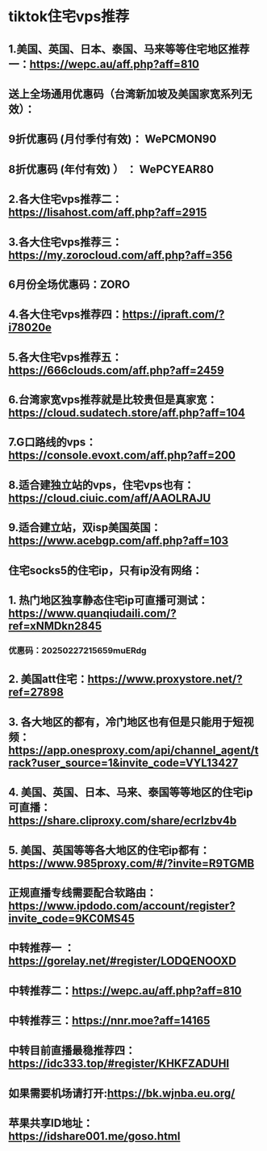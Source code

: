 # tiktok住宅vps推荐
##
## 1.美国、英国、日本、泰国、马来等等住宅地区推荐一：https://wepc.au/aff.php?aff=810
##  送上全场通用优惠码（台湾新加坡及美国家宽系列无效）：
##         9折优惠码 (月付季付有效)： WePCMON90
##         8折优惠码 (年付有效) ）  ： WePCYEAR80 
##
## 2.各大住宅vps推荐二：https://lisahost.com/aff.php?aff=2915
##
## 3.各大住宅vps推荐三：https://my.zorocloud.com/aff.php?aff=356
##       6月份全场优惠码：ZORO
##
## 4.各大住宅vps推荐四：https://ipraft.com/?i78020e
##
## 5.各大住宅vps推荐五：https://666clouds.com/aff.php?aff=2459
##
## 6.台湾家宽vps推荐就是比较贵但是真家宽：https://cloud.sudatech.store/aff.php?aff=104
##
## 7.G口路线的vps：https://console.evoxt.com/aff.php?aff=200
##
## 8.适合建独立站的vps，住宅vps也有：https://cloud.ciuic.com/aff/AAOLRAJU
##
## 9.适合建立站，双isp美国英国：https://www.acebgp.com/aff.php?aff=103
##
##
## 住宅socks5的住宅ip，只有ip没有网络：
##  1. 热门地区独享静态住宅ip可直播可测试：https://www.quanqiudaili.com/?ref=xNMDkn2845
###  优惠码：20250227215659muERdg
##
##  2. 美国att住宅：https://www.proxystore.net/?ref=27898
##
##  3. 各大地区的都有，冷门地区也有但是只能用于短视频：https://app.onesproxy.com/api/channel_agent/track?user_source=1&invite_code=VYL13427
##
##  4. 美国、英国、日本、马来、泰国等等地区的住宅ip可直播：https://share.cliproxy.com/share/ecrlzbv4b
##
##  5. 美国、英国等等各大地区的住宅ip都有：https://www.985proxy.com/#/?invite=R9TGMB
##
##  正规直播专线需要配合软路由：https://www.ipdodo.com/account/register?invite_code=9KC0MS45
##
##
## 中转推荐一 ：https://gorelay.net/#register/LODQENOOXD    
##
## 中转推荐二：https://wepc.au/aff.php?aff=810
##
## 中转推荐三：https://nnr.moe?aff=14165
##
## 中转目前直播最稳推荐四：https://idc333.top/#register/KHKFZADUHI
##
## 如果需要机场请打开:https://bk.wjnba.eu.org/
##
## 苹果共享ID地址：https://idshare001.me/goso.html
